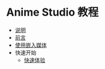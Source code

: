 # Anime Studio 教程

* [说明](README.md)
* [前言](0-anime-studio-tutorial.md)
* [使用嵌入媒体](0-1-using-the-embedded-media-files.md)
* 快速开始
  * [快速体验](1-1-a-quick-run-through.md)

